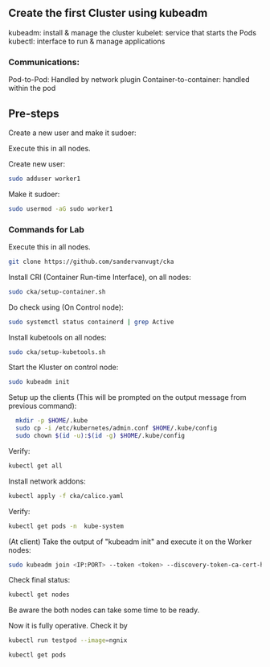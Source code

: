 ## Create the first Cluster using kubeadm


kubeadm: install & manage the cluster
kubelet: service that starts the Pods
kubectl: interface to run & manage applications

### Communications:

Pod-to-Pod: Handled by network plugin
Container-to-container: handled within the pod

## Pre-steps

Create a new user and make it sudoer:

Execute this in all nodes.

Create new user:
```bash
sudo adduser worker1
```
Make it sudoer:
```bash
sudo usermod -aG sudo worker1
```

### Commands for Lab

Execute this in all nodes.
```bash
git clone https://github.com/sandervanvugt/cka
```
Install CRI (Container Run-time Interface), on all nodes:
```bash
sudo cka/setup-container.sh 
```
Do check using (On Control node):

```bash
sudo systemctl status containerd | grep Active
```

Install kubetools on all nodes:
```bash
sudo cka/setup-kubetools.sh 
```

Start the Kluster on control node:

```bash
sudo kubeadm init
```
Setup up the clients (This will be prompted on the output message from previous command):
```bash
  mkdir -p $HOME/.kube
  sudo cp -i /etc/kubernetes/admin.conf $HOME/.kube/config
  sudo chown $(id -u):$(id -g) $HOME/.kube/config
```

Verify:
```bash
kubectl get all
```

Install network addons:
```bash
kubectl apply -f cka/calico.yaml
```
Verify:
```bash
kubectl get pods -n  kube-system
```


(At client)
Take the output of "kubeadm init" and execute it on the Worker nodes:
```bash
sudo kubeadm join <IP:PORT> --token <token> --discovery-token-ca-cert-hash sha256:key
```

Check final status:
```bash
kubectl get nodes
```
Be aware the both nodes can take some time to be ready.

Now it is fully operative.
Check it by

```bash
kubectl run testpod --image=ngnix
```

```bash
kubectl get pods
```


